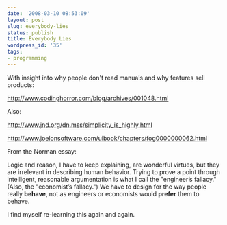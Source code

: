 ```yaml
---
date: '2008-03-10 08:53:09'
layout: post
slug: everybody-lies
status: publish
title: Everybody Lies
wordpress_id: '35'
tags:
- programming
---
```


With insight into why people don't read manuals and why features sell products:

<a href="http://www.codinghorror.com/blog/archives/001048.html">http://www.codinghorror.com/blog/archives/001048.html</a>

Also:

<a href="http://www.jnd.org/dn.mss/simplicity_is_highly.html">http://www.jnd.org/dn.mss/simplicity_is_highly.html</a>

<a href="http://www.joelonsoftware.com/uibook/chapters/fog0000000062.html">http://www.joelonsoftware.com/uibook/chapters/fog0000000062.html</a>

From the Norman essay:

Logic and reason, I have to keep explaining, are wonderful virtues, but they are irrelevant in describing human behavior. Trying to prove a point through intelligent, reasonable argumentation is what I call the "engineer’s fallacy." (Also, the "economist’s fallacy.")  We have to design for the way people really <strong>behave</strong>, not as engineers or economists would <strong>prefer</strong> them to behave.

I find myself re-learning this again and again.
